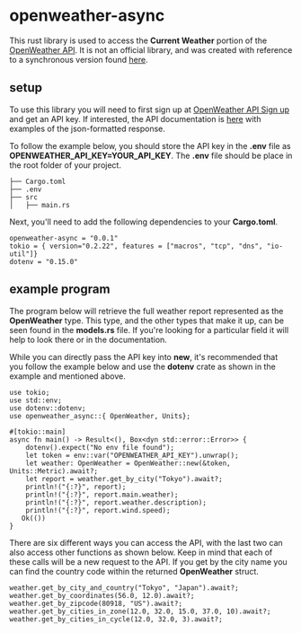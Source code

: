# openweather-async


This rust library is used to access the **Current Weather** portion of the [OpenWeather API](https://openweathermap.org/). It is not an official library, and was created with reference to a synchronous version found [here](https://github.com/BroderickCarlin/openweather).

## setup

To use this library you will need to first sign up at [OpenWeather API Sign up](https://openweathermap.org/home/sign_up) and get an API key. If interested, the API documentation is [here](https://openweathermap.org/current) with examples of the json-formatted response. 

To follow the example below, you should store the API key in the **.env** file as **OPENWEATHER_API_KEY=YOUR_API_KEY**.  The **.env** file should be place in the root folder of your project. 

```
├── Cargo.toml
├── .env
├── src
│   ├── main.rs

```

Next, you'll need to add the following dependencies to your **Cargo.toml**.

```
openweather-async = "0.0.1"
tokio = { version="0.2.22", features = ["macros", "tcp", "dns", "io-util"]}
dotenv = "0.15.0"
```

## example program

The program below will retrieve the full weather report represented as the **OpenWeather** type. This type, and the other types that make it up, can be seen found in the **models.rs** file. If you're looking for a particular field it will help to look there or in the documentation. 

While you can directly pass the API key into **new**, it's recommended that you follow the example below and use the **dotenv** crate as shown in the example and mentioned above. 

```
use tokio;
use std::env;
use dotenv::dotenv;
use openweather_async::{ OpenWeather, Units};

#[tokio::main]
async fn main() -> Result<(), Box<dyn std::error::Error>> {
    dotenv().expect("No env file found");
    let token = env::var("OPENWEATHER_API_KEY").unwrap();
    let weather: OpenWeather = OpenWeather::new(&token, Units::Metric).await?;
    let report = weather.get_by_city("Tokyo").await?;
    println!("{:?}", report);
    println!("{:?}", report.main.weather);
    println!("{:?}", report.weather.description);
    println!("{:?}", report.wind.speed);
   Ok(())
}
```

There are six different ways you can access the API, with the last two  can also access other functions as shown below. Keep in mind that each of these calls will be a new request to the API. If you get by the city name you can find the country code within the returned **OpenWeather** struct.

```
weather.get_by_city_and_country("Tokyo", "Japan").await?;
weather.get_by_coordinates(56.0, 12.0).await?;
weather.get_by_zipcode(80918, "US").await?;
weather.get_by_cities_in_zone(12.0, 32.0, 15.0, 37.0, 10).await?;
weather.get_by_cities_in_cycle(12.0, 32.0, 3).await?;
```
